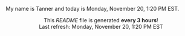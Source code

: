 My name is Tanner and today is Monday, November 20, 1:20 PM EST.

<p align="center">This <i>README</i> file is generated <b>every 3 hours</b>!</br>Last refresh: Monday, November 20, 1:20 PM EST<br /></p>
